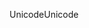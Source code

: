 <span data-ttu-id="38d3a-101">Unicode</span><span class="sxs-lookup"><span data-stu-id="38d3a-101">Unicode</span></span>